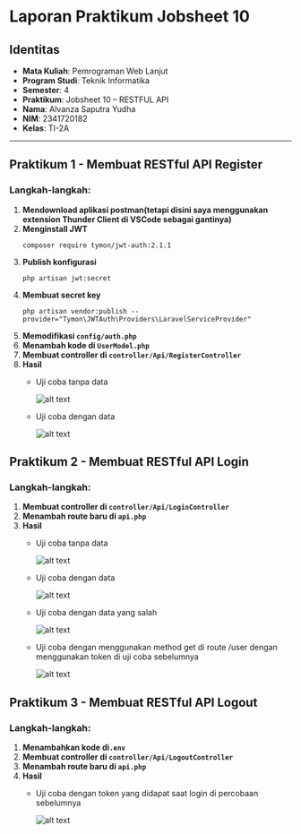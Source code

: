 # Laporan Praktikum Jobsheet 10

## Identitas

- **Mata Kuliah**: Pemrograman Web Lanjut  
- **Program Studi**: Teknik Informatika  
- **Semester**: 4  
- **Praktikum**: Jobsheet 10 – RESTFUL API
- **Nama**: Alvanza Saputra Yudha  
- **NIM**: 2341720182  
- **Kelas**: TI-2A  

---

## Praktikum 1 - Membuat RESTful API Register

### Langkah-langkah:
1. **Mendownload aplikasi postman(tetapi disini saya menggunakan extension Thunder Client di VSCode sebagai gantinya)**
2. **Menginstall JWT**
    ```
    composer require tymon/jwt-auth:2.1.1
    ```
3. **Publish konfigurasi**
    ```
    php artisan jwt:secret
    ```
4. **Membuat secret key**
    ```
    php artisan vendor:publish --provider="Tymon\JWTAuth\Providers\LaravelServiceProvider"
    ```
5. **Memodifikasi `config/auth.php`**
6. **Menambah kode di `UserModel.php`**
7. **Membuat controller di `controller/Api/RegisterController`**
8. **Hasil**
    - Uji coba tanpa data

        ![alt text](image.png)

    - Uji coba dengan data

        ![alt text](image-1.png)


## Praktikum 2 - Membuat RESTful API Login

### Langkah-langkah:
1. **Membuat controller di `controller/Api/LoginController`**
2. **Menambah route baru di `api.php`**
3. **Hasil**
    - Uji coba tanpa data

        ![alt text](image-2.png)

    - Uji coba dengan data

        ![alt text](image-3.png)

    - Uji coba dengan data yang salah

        ![alt text](image-4.png)

    - Uji coba dengan menggunakan method get di route /user dengan menggunakan token di uji coba sebelumnya

        ![alt text](image-5.png)


## Praktikum 3 - Membuat RESTful API Logout

### Langkah-langkah:
1. **Menambahkan kode di`.env`**
2. **Membuat controller di `controller/Api/LogoutController`**
3. **Menambah route baru di `api.php`**
4. **Hasil**
    - Uji coba dengan token yang didapat saat login di percobaan sebelumnya

        ![alt text](image-6.png)